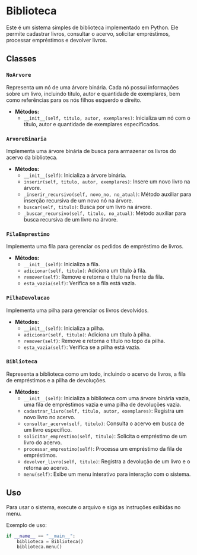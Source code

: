 # Biblioteca

Este é um sistema simples de biblioteca implementado em Python. Ele permite cadastrar livros, consultar o acervo, solicitar empréstimos, processar empréstimos e devolver livros.

## Classes

### `NoArvore`

Representa um nó de uma árvore binária. Cada nó possui informações sobre um livro, incluindo título, autor e quantidade de exemplares, bem como referências para os nós filhos esquerdo e direito.

-   **Métodos:**
    -   `__init__(self, titulo, autor, exemplares)`: Inicializa um nó com o título, autor e quantidade de exemplares especificados.

### `ArvoreBinaria`

Implementa uma árvore binária de busca para armazenar os livros do acervo da biblioteca.

-   **Métodos:**
    -   `__init__(self)`: Inicializa a árvore binária.
    -   `inserir(self, titulo, autor, exemplares)`: Insere um novo livro na árvore.
    -   `_inserir_recursivo(self, novo_no, no_atual)`: Método auxiliar para inserção recursiva de um novo nó na árvore.
    -   `buscar(self, titulo)`: Busca por um livro na árvore.
    -   `_buscar_recursivo(self, titulo, no_atual)`: Método auxiliar para busca recursiva de um livro na árvore.

### `FilaEmprestimo`

Implementa uma fila para gerenciar os pedidos de empréstimo de livros.

-   **Métodos:**
    -   `__init__(self)`: Inicializa a fila.
    -   `adicionar(self, titulo)`: Adiciona um título à fila.
    -   `remover(self)`: Remove e retorna o título na frente da fila.
    -   `esta_vazia(self)`: Verifica se a fila está vazia.

### `PilhaDevolucao`

Implementa uma pilha para gerenciar os livros devolvidos.

-   **Métodos:**
    -   `__init__(self)`: Inicializa a pilha.
    -   `adicionar(self, titulo)`: Adiciona um título à pilha.
    -   `remover(self)`: Remove e retorna o título no topo da pilha.
    -   `esta_vazia(self)`: Verifica se a pilha está vazia.

### `Biblioteca`

Representa a biblioteca como um todo, incluindo o acervo de livros, a fila de empréstimos e a pilha de devoluções.

-   **Métodos:**
    -   `__init__(self)`: Inicializa a biblioteca com uma árvore binária vazia, uma fila de empréstimos vazia e uma pilha de devoluções vazia.
    -   `cadastrar_livro(self, titulo, autor, exemplares)`: Registra um novo livro no acervo.
    -   `consultar_acervo(self, titulo)`: Consulta o acervo em busca de um livro específico.
    -   `solicitar_emprestimo(self, titulo)`: Solicita o empréstimo de um livro do acervo.
    -   `processar_emprestimo(self)`: Processa um empréstimo da fila de empréstimos.
    -   `devolver_livro(self, titulo)`: Registra a devolução de um livro e o retorna ao acervo.
    -   `menu(self)`: Exibe um menu interativo para interação com o sistema.

## Uso

Para usar o sistema, execute o arquivo e siga as instruções exibidas no menu.

Exemplo de uso:

```python
if __name__ == "__main__":
    biblioteca = Biblioteca()
    biblioteca.menu()
```
